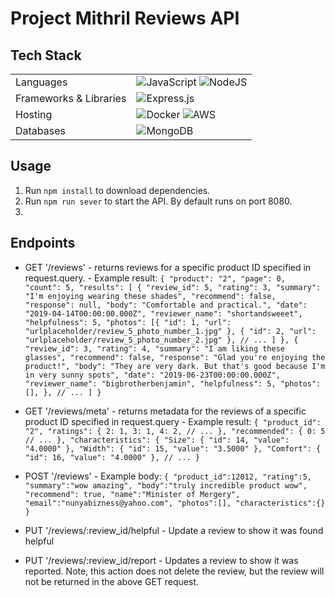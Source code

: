 # Project Mithril Reviews API

## Tech Stack

<table>
  <tr>
    <td>Languages</td>
    <td>
      <img alt="JavaScript" src="https://img.shields.io/badge/javascript%20-%23323330.svg?&style=for-the-badge&logo=javascript&logoColor=%23F7DF1E"/>
      <img alt="NodeJS" src="https://img.shields.io/badge/node.js%20-%2343853D.svg?&style=for-the-badge&logo=node.js&logoColor=white"/>
    </td>
  </tr>
  <tr>
    <td>Frameworks & Libraries</td>
    <td>
      <img alt="Express.js" src="https://img.shields.io/badge/express.js%20-%23404d59.svg?&style=for-the-badge"/>
    </td>
  </tr>
  <tr>
    <td>Hosting</td>
    <td>
      <img alt="Docker" src="https://img.shields.io/badge/-docker-2496ED?&style=for-the-badge&logo=docker&logoColor=white"/>
      <img alt="AWS" src="https://img.shields.io/badge/AWS%20-%23FF9900.svg?&style=for-the-badge&logo=amazon-aws&logoColor=white"/>
    </td>
  </tr>
  <tr>
    <td>Databases</td>
    <td>
      <img alt="MongoDB" src ="https://img.shields.io/badge/MongoDB-%234ea94b.svg?&style=for-the-badge&logo=mongodb&logoColor=white"/>
  </tr>
</table>

## Usage

1. Run `npm install` to download dependencies.
2. Run `npm run sever` to start the API. By default runs on port 8080.
3. 

## Endpoints

- GET '/reviews' - returns reviews for a specific product ID specified in request.query. -
  Example result:
  `{ "product": "2", "page": 0, "count": 5, "results": [ { "review_id": 5, "rating": 3, "summary": "I'm enjoying wearing these shades", "recommend": false, "response": null, "body": "Comfortable and practical.", "date": "2019-04-14T00:00:00.000Z", "reviewer_name": "shortandsweeet", "helpfulness": 5, "photos": [{ "id": 1, "url": "urlplaceholder/review_5_photo_number_1.jpg" }, { "id": 2, "url": "urlplaceholder/review_5_photo_number_2.jpg" }, // ... ] }, { "review_id": 3, "rating": 4, "summary": "I am liking these glasses", "recommend": false, "response": "Glad you're enjoying the product!", "body": "They are very dark. But that's good because I'm in very sunny spots", "date": "2019-06-23T00:00:00.000Z", "reviewer_name": "bigbrotherbenjamin", "helpfulness": 5, "photos": [], }, // ... ] }`

- GET '/reviews/meta' - returns metadata for the reviews of a specific product ID specified in request.query -
  Example result:
  `{ "product_id": "2", "ratings": { 2: 1, 3: 1, 4: 2, // ... }, "recommended": { 0: 5 // ... }, "characteristics": { "Size": { "id": 14, "value": "4.0000" }, "Width": { "id": 15, "value": "3.5000" }, "Comfort": { "id": 16, "value": "4.0000" }, // ... }`

- POST '/reviews' -
  Example body:
  `{ "product_id":12012, "rating":5, "summary":"wow amazing", "body":"truly incredible product wow", "recommend": true, "name":"Minister of Mergery", "email":"nunyabizness@yahoo.com", "photos":[], "characteristics":{} } `

- PUT '/reviews/:review_id/helpful - Update a review to show it was found helpful

- PUT '/reviews/:review_id/report - Updates a review to show it was reported. Note, this action does not delete the review, but the review will not be returned in the above GET request.


